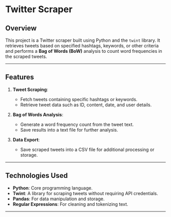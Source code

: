 # **Twitter Scraper**

## **Overview**
This project is a Twitter scraper built using Python and the `twint` library. It retrieves tweets based on specified hashtags, keywords, or other criteria and performs a **Bag of Words (BoW)** analysis to count word frequencies in the scraped tweets.

---

## **Features**
1. **Tweet Scraping**:
   - Fetch tweets containing specific hashtags or keywords.
   - Retrieve tweet data such as ID, content, date, and user details.

2. **Bag of Words Analysis**:
   - Generate a word frequency count from the tweet text.
   - Save results into a text file for further analysis.

3. **Data Export**:
   - Save scraped tweets into a CSV file for additional processing or storage.

---

## **Technologies Used**
- **Python**: Core programming language.
- **Twint**: A library for scraping tweets without requiring API credentials.
- **Pandas**: For data manipulation and storage.
- **Regular Expressions**: For cleaning and tokenizing text.

---
